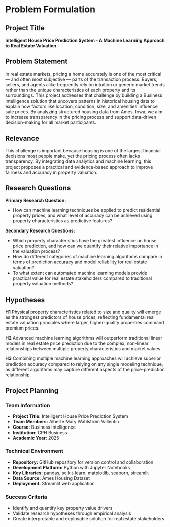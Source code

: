 # Problem Formulation

## Project Title

**Intelligent House Price Prediction System - A Machine Learning Approach to Real Estate Valuation**

## Problem Statement

In real estate markets, pricing a home accurately is one of the most critical — and often most subjective — parts of the transaction process. Buyers, sellers, and agents alike frequently rely on intuition or generic market trends rather than the unique characteristics of each property and its surroundings. This project addresses that challenge by building a Business Intelligence solution that uncovers patterns in historical housing data to explain how factors like location, condition, size, and amenities influence sale prices. By analyzing structured housing data from Ames, Iowa, we aim to increase transparency in the pricing process and support data-driven decision-making for all market participants.

## Relevance

This challenge is important because housing is one of the largest financial decisions most people make, yet the pricing process often lacks transparency. By integrating data analytics and machine learning, this project proposes a practical and evidence-based approach to improve fairness and accuracy in property valuation.

## Research Questions

**Primary Research Question:**

- How can machine learning techniques be applied to predict residential property prices, and what level of accuracy can be achieved using property characteristics as predictive features?

**Secondary Research Questions:**

- Which property characteristics have the greatest influence on house price prediction, and how can we quantify their relative importance in the valuation process?
- How do different categories of machine learning algorithms compare in terms of prediction accuracy and model reliability for real estate valuation?
- To what extent can automated machine learning models provide practical value for real estate stakeholders compared to traditional property valuation methods?

## Hypotheses

**H1**
Physical property characteristics related to size and quality will emerge as the strongest predictors of house prices, reflecting fundamental real estate valuation principles where larger, higher-quality properties command premium prices.

**H2**
Advanced machine learning algorithms will outperform traditional linear models in real estate price prediction due to the complex, non-linear relationships between multiple property characteristics and market values.

**H3**
Combining multiple machine learning approaches will achieve superior prediction accuracy compared to relying on any single modeling technique, as different algorithms may capture different aspects of the price-prediction relationship.

## Project Planning

### Team Information

- **Project Title:** Intelligent House Price Prediction System
- **Team Members:** Alberte Mary Wahlstrøm Vallentin
- **Course:** Business Intelligence
- **Institution:** CPH Business
- **Academic Year:** 2025

### Technical Environment

- **Repository:** GitHub repository for version control and collaboration
- **Development Platform:** Python with Jupyter Notebooks
- **Key Libraries:** pandas, scikit-learn, matplotlib, seaborn, streamlit
- **Data Source:** Ames Housing Dataset
- **Deployment:** Streamlit web application

### Success Criteria

- Identify and quantify key property value drivers
- Validate research hypotheses through empirical analysis
- Create interpretable and deployable solution for real estate stakeholders
